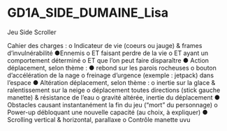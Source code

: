 # GD1A_SIDE_DUMAINE_Lisa
Jeu Side Scroller

Cahier des charges :
o Indicateur de vie (coeurs ou jauge) & frames d’invulnérabilité
●Ennemis
    o ET faisant perdre de la vie
    o ET ayant un comportement déterminé
    o ET que l’on peut faire disparaître
● Action déplacement, selon thème :
    ● rebond sur les parois rocheuses
    o bouton d’accélération de la nage
    o freinage d’urgence (exemple : jetpack) dans l’espace
● Altération déplacement, selon thème :
    o inertie sur la glace & ralentissement sur la neige
    o déplacement toutes directions (stick gauche manette) & résistance de l’eau
    o gravité altérée, inertie du déplacement
● Obstacles causant instantanément la fin du jeu (“mort” du personnage)
o Power-up débloquant une nouvelle capacité (au choix, à expliquer)
● Scrolling vertical & horizontal, parallaxe
o Contrôle manette uvu
